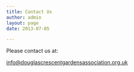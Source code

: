 ```yaml
---
title: Contact Us
author: admin
layout: page
date: 2013-07-05

---
```

Please contact us at:

<info@douglascrescentgardensassociation.org.uk>

&nbsp;